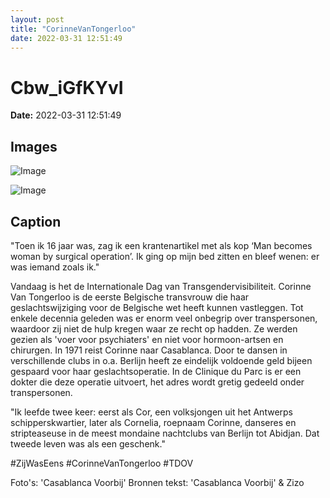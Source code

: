 ```yaml
---
layout: post
title: "CorinneVanTongerloo"
date: 2022-03-31 12:51:49
---
```


# Cbw_iGfKYvI

**Date:** 2022-03-31 12:51:49

## Images

![Image](/zij.was.eens/images/Cbw_iGfKYvI_0.jpg)

![Image](/zij.was.eens/images/Cbw_iGfKYvI_1.jpg)

## Caption

"Toen ik 16 jaar was, zag ik een krantenartikel met als kop ‘Man becomes woman by surgical operation’. Ik ging op mijn bed zitten en bleef wenen: er was iemand zoals ik."

Vandaag is het de Internationale Dag van Transgendervisibiliteit. Corinne Van Tongerloo is de eerste Belgische transvrouw die haar geslachtswijziging voor de Belgische wet heeft kunnen vastleggen. Tot enkele decennia geleden was er enorm veel onbegrip over transpersonen, waardoor zij niet de hulp kregen waar ze recht op hadden. Ze werden gezien als 'voer voor psychiaters' en niet voor hormoon-artsen en chirurgen. In 1971 reist Corinne naar Casablanca. Door te dansen in verschillende clubs in o.a. Berlijn heeft ze eindelijk voldoende geld bijeen gespaard voor haar geslachtsoperatie. In de Clinique du Parc is er een dokter die deze operatie uitvoert, het adres wordt gretig gedeeld onder transpersonen. 

"Ik leefde twee keer: eerst als Cor, een volksjongen uit het Antwerps schipperskwartier, later als Cornelia, roepnaam Corinne, danseres en stripteaseuse in de meest mondaine nachtclubs van Berlijn tot Abidjan. Dat tweede leven was als een geschenk."

#ZijWasEens #CorinneVanTongerloo #TDOV 

Foto's: 'Casablanca Voorbij'
Bronnen tekst: 'Casablanca Voorbij' & Zizo

